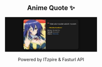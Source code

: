 <h2 align="center">Anime Quote ✨</h2>
<p align="center">
  <img src="quotes-img/2025-04-28_16-00-08.png" alt="Medaka Kurokami" width="300"/>
</p>

<p align="center">Powered by ITzpire & Fasturl API</p>
